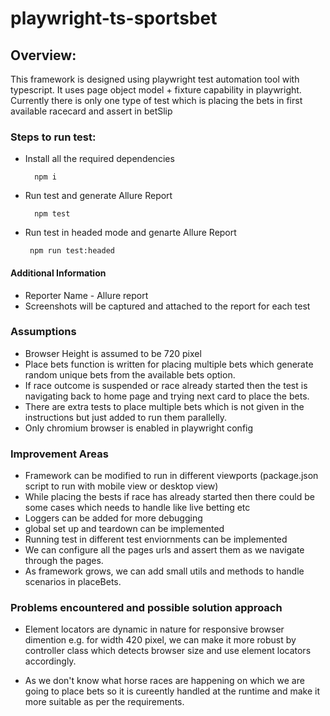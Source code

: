 # playwright-ts-sportsbet

## Overview: 

This framework is designed using playwright test automation tool with typescript. 
It uses page object model + fixture capability in playwright. 
Currently there is only one type of test which is placing the bets in first available racecard and assert in betSlip

### Steps to run test:

- Install all the required dependencies
    
        npm i

- Run test and generate Allure Report

        npm test

-  Run test in headed mode and genarte Allure Report 

        npm run test:headed
        
#### Additional Information

- Reporter Name - Allure report
- Screenshots will be captured and attached to the report for each test


### Assumptions 

 - Browser Height is assumed to be 720 pixel
 - Place bets function is written for placing multiple bets which generate random unique bets from the available bets option. 
 - If race outcome is suspended or race already started then the test is navigating back to home page and trying next card to place the bets.
 - There are extra tests to place multiple bets which is not given in the instructions but just added to run them parallelly. 
 - Only chromium browser is enabled in playwright config

 ### Improvement Areas

 - Framework can be modified to run in different viewports (package.json script to run with mobile view or desktop view)
 - While placing the bests if race has already started then there could be some cases which needs to handle like live betting etc
 - Loggers can be added for more debugging
 - global set up and teardown can be implemented
 - Running test in different test enviornments can be implemented
 - We can configure all the pages urls and assert them as we navigate through the pages.
 - As framework grows, we can add small utils and methods to handle scenarios in placeBets.

### Problems encountered and possible solution approach
 - Element locators are dynamic in nature for responsive browser dimention e.g. for width 420 pixel, we can make it more robust by controller class which detects browser size and use element locators accordingly.

 - As we don't know what horse races are happening on which we are going to place bets so it is cureently handled at the runtime and make it more suitable as per the requirements. 
